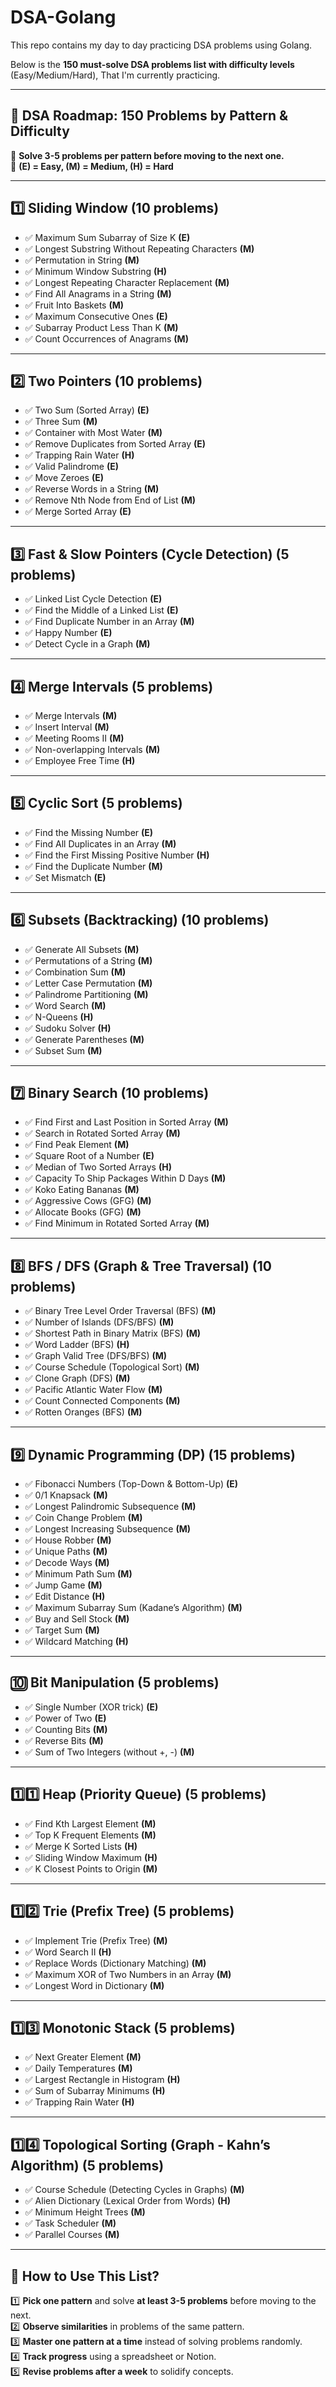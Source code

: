 # DSA-Golang
This repo contains my day to day practicing DSA problems using Golang.
 
Below is the **150 must-solve DSA problems list with difficulty levels** (Easy/Medium/Hard), That I'm currently practicing. 

---

## **🚀 DSA Roadmap: 150 Problems by Pattern & Difficulty**  

📌 **Solve 3-5 problems per pattern before moving to the next one.**  
📌 **(E) = Easy, (M) = Medium, (H) = Hard**  

---

## **1️⃣ Sliding Window (10 problems)**  
- ✅ Maximum Sum Subarray of Size K **(E)**  
- ✅ Longest Substring Without Repeating Characters **(M)**  
- ✅ Permutation in String **(M)**  
- ✅ Minimum Window Substring **(H)**  
- ✅ Longest Repeating Character Replacement **(M)**  
- ✅ Find All Anagrams in a String **(M)**  
- ✅ Fruit Into Baskets **(M)**  
- ✅ Maximum Consecutive Ones **(E)**  
- ✅ Subarray Product Less Than K **(M)**  
- ✅ Count Occurrences of Anagrams **(M)**  

---

## **2️⃣ Two Pointers (10 problems)**  
- ✅ Two Sum (Sorted Array) **(E)**  
- ✅ Three Sum **(M)**  
- ✅ Container with Most Water **(M)**  
- ✅ Remove Duplicates from Sorted Array **(E)**  
- ✅ Trapping Rain Water **(H)**  
- ✅ Valid Palindrome **(E)**  
- ✅ Move Zeroes **(E)**  
- ✅ Reverse Words in a String **(M)**  
- ✅ Remove Nth Node from End of List **(M)**  
- ✅ Merge Sorted Array **(E)**  

---

## **3️⃣ Fast & Slow Pointers (Cycle Detection) (5 problems)**  
- ✅ Linked List Cycle Detection **(E)**  
- ✅ Find the Middle of a Linked List **(E)**  
- ✅ Find Duplicate Number in an Array **(M)**  
- ✅ Happy Number **(E)**  
- ✅ Detect Cycle in a Graph **(M)**  

---

## **4️⃣ Merge Intervals (5 problems)**  
- ✅ Merge Intervals **(M)**  
- ✅ Insert Interval **(M)**  
- ✅ Meeting Rooms II **(M)**  
- ✅ Non-overlapping Intervals **(M)**  
- ✅ Employee Free Time **(H)**  

---

## **5️⃣ Cyclic Sort (5 problems)**  
- ✅ Find the Missing Number **(E)**  
- ✅ Find All Duplicates in an Array **(M)**  
- ✅ Find the First Missing Positive Number **(H)**  
- ✅ Find the Duplicate Number **(M)**  
- ✅ Set Mismatch **(E)**  

---

## **6️⃣ Subsets (Backtracking) (10 problems)**  
- ✅ Generate All Subsets **(M)**  
- ✅ Permutations of a String **(M)**  
- ✅ Combination Sum **(M)**  
- ✅ Letter Case Permutation **(M)**  
- ✅ Palindrome Partitioning **(M)**  
- ✅ Word Search **(M)**  
- ✅ N-Queens **(H)**  
- ✅ Sudoku Solver **(H)**  
- ✅ Generate Parentheses **(M)**  
- ✅ Subset Sum **(M)**  

---

## **7️⃣ Binary Search (10 problems)**  
- ✅ Find First and Last Position in Sorted Array **(M)**  
- ✅ Search in Rotated Sorted Array **(M)**  
- ✅ Find Peak Element **(M)**  
- ✅ Square Root of a Number **(E)**  
- ✅ Median of Two Sorted Arrays **(H)**  
- ✅ Capacity To Ship Packages Within D Days **(M)**  
- ✅ Koko Eating Bananas **(M)**  
- ✅ Aggressive Cows (GFG) **(M)**  
- ✅ Allocate Books (GFG) **(M)**  
- ✅ Find Minimum in Rotated Sorted Array **(M)**  

---

## **8️⃣ BFS / DFS (Graph & Tree Traversal) (10 problems)**  
- ✅ Binary Tree Level Order Traversal (BFS) **(M)**  
- ✅ Number of Islands (DFS/BFS) **(M)**  
- ✅ Shortest Path in Binary Matrix (BFS) **(M)**  
- ✅ Word Ladder (BFS) **(H)**  
- ✅ Graph Valid Tree (DFS/BFS) **(M)**  
- ✅ Course Schedule (Topological Sort) **(M)**  
- ✅ Clone Graph (DFS) **(M)**  
- ✅ Pacific Atlantic Water Flow **(M)**  
- ✅ Count Connected Components **(M)**  
- ✅ Rotten Oranges (BFS) **(M)**  

---

## **9️⃣ Dynamic Programming (DP) (15 problems)**  
- ✅ Fibonacci Numbers (Top-Down & Bottom-Up) **(E)**  
- ✅ 0/1 Knapsack **(M)**  
- ✅ Longest Palindromic Subsequence **(M)**  
- ✅ Coin Change Problem **(M)**  
- ✅ Longest Increasing Subsequence **(M)**  
- ✅ House Robber **(M)**  
- ✅ Unique Paths **(M)**  
- ✅ Decode Ways **(M)**  
- ✅ Minimum Path Sum **(M)**  
- ✅ Jump Game **(M)**  
- ✅ Edit Distance **(H)**  
- ✅ Maximum Subarray Sum (Kadane’s Algorithm) **(M)**  
- ✅ Buy and Sell Stock **(M)**  
- ✅ Target Sum **(M)**  
- ✅ Wildcard Matching **(H)**  

---

## **🔟 Bit Manipulation (5 problems)**  
- ✅ Single Number (XOR trick) **(E)**  
- ✅ Power of Two **(E)**  
- ✅ Counting Bits **(M)**  
- ✅ Reverse Bits **(M)**  
- ✅ Sum of Two Integers (without +, -) **(M)**  

---

## **1️⃣1️⃣ Heap (Priority Queue) (5 problems)**  
- ✅ Find Kth Largest Element **(M)**  
- ✅ Top K Frequent Elements **(M)**  
- ✅ Merge K Sorted Lists **(H)**  
- ✅ Sliding Window Maximum **(H)**  
- ✅ K Closest Points to Origin **(M)**  

---

## **1️⃣2️⃣ Trie (Prefix Tree) (5 problems)**  
- ✅ Implement Trie (Prefix Tree) **(M)**  
- ✅ Word Search II **(H)**  
- ✅ Replace Words (Dictionary Matching) **(M)**  
- ✅ Maximum XOR of Two Numbers in an Array **(M)**  
- ✅ Longest Word in Dictionary **(M)**  

---

## **1️⃣3️⃣ Monotonic Stack (5 problems)**  
- ✅ Next Greater Element **(M)**  
- ✅ Daily Temperatures **(M)**  
- ✅ Largest Rectangle in Histogram **(H)**  
- ✅ Sum of Subarray Minimums **(H)**  
- ✅ Trapping Rain Water **(H)**  

---

## **1️⃣4️⃣ Topological Sorting (Graph - Kahn’s Algorithm) (5 problems)**  
- ✅ Course Schedule (Detecting Cycles in Graphs) **(M)**  
- ✅ Alien Dictionary (Lexical Order from Words) **(H)**  
- ✅ Minimum Height Trees **(M)**  
- ✅ Task Scheduler **(M)**  
- ✅ Parallel Courses **(M)**  

---

## **📌 How to Use This List?**
1️⃣ **Pick one pattern** and solve **at least 3-5 problems** before moving to the next.  
2️⃣ **Observe similarities** in problems of the same pattern.  
3️⃣ **Master one pattern at a time** instead of solving problems randomly.  
4️⃣ **Track progress** using a spreadsheet or Notion.  
5️⃣ **Revise problems after a week** to solidify concepts.

